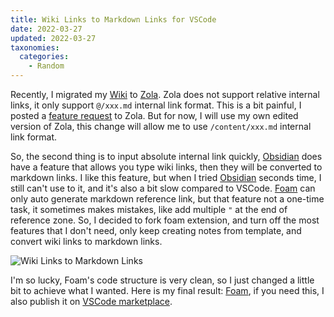 ```yaml
---
title: Wiki Links to Markdown Links for VSCode
date: 2022-03-27
updated: 2022-03-27
taxonomies:
  categories:
    - Random
---
```


Recently, I migrated my [Wiki](https://wiki.owenyoung.com) to [Zola](https://www.getzola.org/). Zola does not support relative internal links, it only support `@/xxx.md` internal link format. This is a bit painful, I posted a [feature request](https://zola.discourse.group/t/custom-content-dir-or-support-absolute-internal-link/1242/2) to Zola. But for now, I will use my own edited version of Zola, this change will allow me to use `/content/xxx.md` internal link format.

<!-- more -->

So, the second thing is to input absolute internal link quickly, [Obsidian](https://obsidian.md/) does have a feature that allows you type wiki links, then they will be converted to markdown links. I like this feature, but when I tried [Obsidian](https://obsidian.md/) seconds time, I still can't use to it, and it's also a bit slow compared to VSCode. [Foam](https://github.com/foambubble/foam) can only auto generate markdown reference link, but that feature not a one-time task, it sometimes makes mistakes, like add multiple `"` at the end of reference zone. So, I decided to fork foam extension, and turn off the most features that I don't need, only keep creating notes from template, and convert wiki links to markdown links.

![Wiki Links to Markdown Links](https://i.imgur.com/sYmKeKO.gif)

I'm so lucky, Foam's code structure is very clean, so I just changed a little bit to achieve what I wanted. Here is my final result: [Foam](https://github.com/theowenyoung/foam), if you need this, I also publish it on [VSCode marketplace](https://marketplace.visualstudio.com/items?itemName=theowenyoung.foam-lite-vscode).
